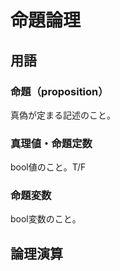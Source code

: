 # 命題論理

## 用語

### 命題（proposition）

真偽が定まる記述のこと。

### 真理値・命題定数

bool値のこと。T/F

### 命題変数

bool変数のこと。

## 論理演算

